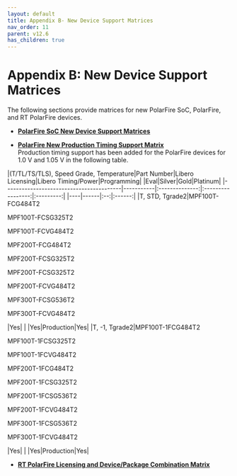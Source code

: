 ```yaml
---
layout: default
title: Appendix B- New Device Support Matrices
nav_order: 11
parent: v12.6
has_children: true
---
```


# Appendix B: New Device Support Matrices

The following sections provide matrices for new PolarFire SoC, PolarFire, and RT PolarFire devices.

-   **[PolarFire SoC New Device Support Matrices](GUID-EE12A1FA-E0C6-4D12-8BDA-3EDC05C27952.md)**  

-   **[PolarFire New Production Timing Support Matrix](GUID-596BDB37-E8F0-4BF2-9567-2A68CA45B740.md)**  
Production timing support has been added for the PolarFire devices for 1.0 V and 1.05 V in the following table.

 |\(T/TL/TS/TLS\), Speed Grade, Temperature|Part Number|Libero Licensing|Libero Timing/Power|Programming|
|Eval|Silver|Gold|Platinum|
|-----------------------------------------|-----------|:--------------:|:-----------------:|:---------:|
|----|------|:--:|:------:|
|T, STD, Tgrade2|MPF100T-FCG484T2

 MPF100T-FCSG325T2

 MPF100T-FCVG484T2

 MPF200T-FCG484T2

 MPF200T-FCSG325T2

 MPF200T-FCSG325T2

 MPF200T-FCVG484T2

 MPF300T-FCSG536T2

 MPF300T-FCVG484T2

|Yes| | |Yes|Production|Yes|
|T, -1, Tgrade2|MPF100T-1FCG484T2

 MPF100T-1FCSG325T2

 MPF100T-1FCVG484T2

 MPF200T-1FCG484T2

 MPF200T-1FCSG325T2

 MPF200T-1FCSG536T2

 MPF200T-1FCVG484T2

 MPF300T-1FCSG536T2

 MPF300T-1FCVG484T2

|Yes| | |Yes|Production|Yes|


-   **[RT PolarFire Licensing and Device/Package Combination Matrix](GUID-EF8E2D14-E2F3-411A-89CA-5B5540F74B9F.md)**  


